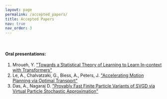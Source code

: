 ```yaml
---
layout: page
permalink: /accepted_papers/
title: Accepted Papers
nav: true
nav_order: 3
---
```


<br>

#### Oral presentations:
1. Mroueh, Y. <a href="https://openreview.net/forum?id=ZbioTIO6y6">"Towards a Statistical Theory of Learning to Learn In-context with Transformers"</a>
2. Le, A., Chalvatzaki, G., Biess, A., Peters, J. <a href="https://openreview.net/forum?id=eUZZHoTknJ">"Accelerating Motion Planning via Optimal Transport"</a>
3. Das, A., Nagaraj D. <a href="https://openreview.net/forum?id=237y5Bc0p8">"Provably Fast Finite Particle Variants of SVGD via Virtual Particle Stochastic Approximation"</a>
